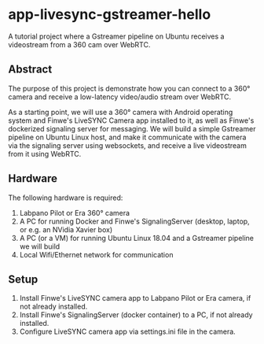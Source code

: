 # app-livesync-gstreamer-hello

A tutorial project where a Gstreamer pipeline on Ubuntu receives a videostream from a 360 cam over WebRTC.

## Abstract

The purpose of this project is demonstrate how you can connect to a 360° camera and receive a low-latency video/audio stream over WebRTC.

As a starting point, we will use a 360° camera with Android operating system and Finwe's LiveSYNC Camera app installed to it, as well as Finwe's dockerized signaling server for messaging. We will build a simple Gstreamer pipeline on Ubuntu Linux host, and make it communicate with the camera via the signaling server using websockets, and receive a live videostream from it using WebRTC.

## Hardware

The following hardware is required:
1. Labpano Pilot or Era 360° camera
2. A PC for running Docker and Finwe's SignalingServer (desktop, laptop, or e.g. an NVidia Xavier box)
3. A PC (or a VM) for running Ubuntu Linux 18.04 and a Gstreamer pipeline we will build
4. Local Wifi/Ethernet network for communication

## Setup

1. Install Finwe's LiveSYNC camera app to Labpano Pilot or Era camera, if not already installed.
2. Install Finwe's SignalingServer (docker container) to a PC, if not already installed.
3. Configure LiveSYNC camera app via settings.ini file in the camera.




